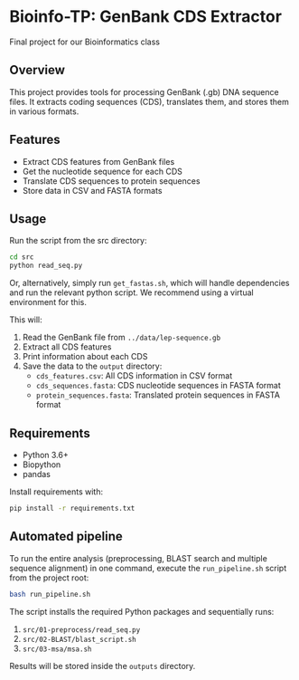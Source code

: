 # Bioinfo-TP: GenBank CDS Extractor

Final project for our Bioinformatics class

## Overview
This project provides tools for processing GenBank (.gb) DNA sequence files. It extracts coding sequences (CDS), translates them, and stores them in various formats.

## Features
- Extract CDS features from GenBank files
- Get the nucleotide sequence for each CDS
- Translate CDS sequences to protein sequences
- Store data in CSV and FASTA formats

## Usage
Run the script from the src directory:

```bash
cd src
python read_seq.py
```

Or, alternatively, simply run `get_fastas.sh`, which will handle dependencies and run the relevant python script. We recommend using a virtual environment for this.

This will:
1. Read the GenBank file from `../data/lep-sequence.gb`
2. Extract all CDS features
3. Print information about each CDS
4. Save the data to the `output` directory:
   - `cds_features.csv`: All CDS information in CSV format
   - `cds_sequences.fasta`: CDS nucleotide sequences in FASTA format
   - `protein_sequences.fasta`: Translated protein sequences in FASTA format

## Requirements
- Python 3.6+
- Biopython
- pandas

Install requirements with:
```bash
pip install -r requirements.txt
```

## Automated pipeline

To run the entire analysis (preprocessing, BLAST search and multiple sequence
alignment) in one command, execute the `run_pipeline.sh` script from the project
root:

```bash
bash run_pipeline.sh
```

The script installs the required Python packages and sequentially runs:

1. `src/01-preprocess/read_seq.py`
2. `src/02-BLAST/blast_script.sh`
3. `src/03-msa/msa.sh`

Results will be stored inside the `outputs` directory.
